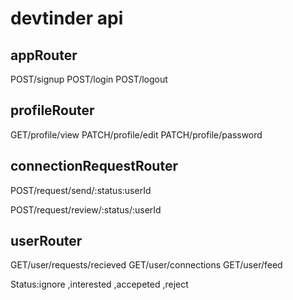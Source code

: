 # devtinder api

## appRouter
POST/signup
POST/login
POST/logout

## profileRouter
GET/profile/view
PATCH/profile/edit
PATCH/profile/password

## connectionRequestRouter




POST/request/send/:status:userId

POST/request/review/:status/:userId

<!-- POST/request/review/accepted/requestId -->
<!-- POST/request/review/rejected/requestId -->


## userRouter
GET/user/requests/recieved
GET/user/connections
GET/user/feed


Status:ignore ,interested ,accepeted ,reject